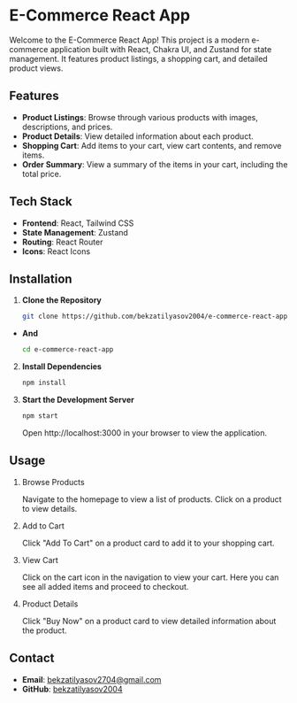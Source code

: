 # E-Commerce React App

Welcome to the E-Commerce React App! This project is a modern e-commerce application built with React, Chakra UI, and Zustand for state management. It features product listings, a shopping cart, and detailed product views.

## Features

- **Product Listings**: Browse through various products with images, descriptions, and prices.
- **Product Details**: View detailed information about each product.
- **Shopping Cart**: Add items to your cart, view cart contents, and remove items.
- **Order Summary**: View a summary of the items in your cart, including the total price.

## Tech Stack

- **Frontend**: React, Tailwind CSS
- **State Management**: Zustand
- **Routing**: React Router
- **Icons**: React Icons

## Installation

1. **Clone the Repository**

   ```bash
   git clone https://github.com/bekzatilyasov2004/e-commerce-react-app.git
   ```
- **And**

   ```bash
   cd e-commerce-react-app
   ```

2. **Install Dependencies**

   ```bash
   npm install
   ```

3. **Start the Development Server**

   ```bash
   npm start
   ```

   Open http://localhost:3000 in your browser to view the application.

## Usage

1. Browse Products

   Navigate to the homepage to view a list of products. Click on a product to view details.

2. Add to Cart

   Click "Add To Cart" on a product card to add it to your shopping cart.

3. View Cart

   Click on the cart icon in the navigation to view your cart. Here you can see all added items and  proceed to checkout.

4. Product Details

   Click "Buy Now" on a product card to view detailed information about the product.

## Contact

- **Email**: <a href="mailto:bekzatilyasov2704@gmail.com">bekzatilyasov2704@gmail.com</a>
- **GitHub**: <a href="https://github.com/bekzatilyasov2004">bekzatilyasov2004</a>
